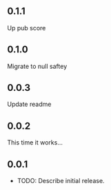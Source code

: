 ## 0.1.1
Up pub score


## 0.1.0
Migrate to null saftey

## 0.0.3
Update readme

## 0.0.2
This time it works...


## 0.0.1

* TODO: Describe initial release.
